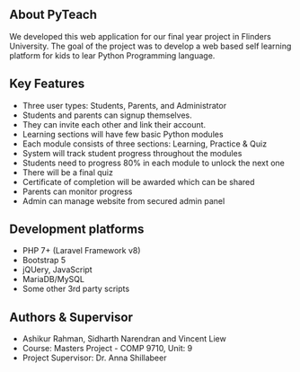 ## About PyTeach

We developed this web application for our final year project in Flinders University. The goal of the project was to develop a web based self learning platform for kids to lear Python Programming language.

## Key Features

+ Three user types: Students, Parents, and Administrator
+ Students and parents can signup themselves.
+ They can invite each other and link their account.
+ Learning sections will have few basic Python modules
+ Each module consists of three sections: Learning, Practice & Quiz
+ System will track student progress throughout the modules
+ Students need to progress 80% in each module to unlock the next one
+ There will be a final quiz
+ Certificate of completion will be awarded which can be shared
+ Parents can monitor progress
+ Admin can manage website from secured admin panel

## Development platforms

+ PHP 7+ (Laravel Framework v8)
+ Bootstrap 5
+ jQUery, JavaScript
+ MariaDB/MySQL
+ Some other 3rd party scripts


## Authors & Supervisor

+ Ashikur Rahman, Sidharth Narendran and Vincent Liew 
+ Course: Masters Project - COMP 9710, Unit: 9
+ Project Supervisor: Dr. Anna Shillabeer

